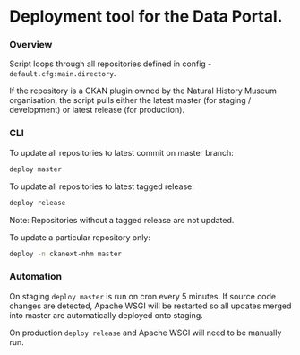 # Deployment tool for the Data Portal. 

### Overview

Script loops through all repositories defined in config - `default.cfg:main.directory`. 

If the repository is a CKAN plugin owned by the Natural History Museum organisation, the script pulls either the latest master (for staging / development) or latest release (for production).

### CLI

To update all repositories to latest commit on master branch:

```bash
deploy master
```

To update all repositories to latest tagged release:

```bash
deploy release
```

Note: Repositories without a tagged release are not updated.

To update a particular repository only:

```bash
deploy -n ckanext-nhm master
```


### Automation

On staging `deploy master` is run on cron every 5 minutes. If source code changes are detected, Apache WSGI will be restarted so all updates merged into master are automatically deployed onto staging.

On production `deploy release` and Apache WSGI will need to be manually run. 